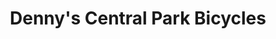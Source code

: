 ---
title: "Denny's Central Park Bicycles"
url: /okemos/dennys-central-park-bicycles/
shop: bicycle
---
